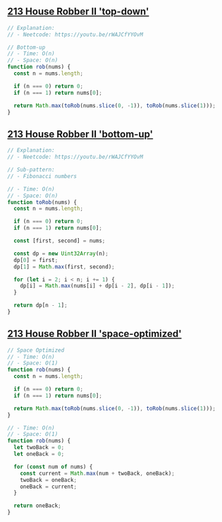 ## [213 House Robber II 'top-down'](https://leetcode.com/problems/house-robber-ii/description/)

<!-- notecardId: 1758391508568 -->

```js
// Explanation:
// - Neetcode: https://youtu.be/rWAJCfYYOvM

// Bottom-up
// - Time: O(n)
// - Space: O(n)
function rob(nums) {
  const n = nums.length;

  if (n === 0) return 0;
  if (n === 1) return nums[0];

  return Math.max(toRob(nums.slice(0, -1)), toRob(nums.slice(1)));
}
```

## [213 House Robber II 'bottom-up'](https://leetcode.com/problems/house-robber-ii/description/)

<!-- notecardId: 1758391508570 -->

```js
// Explanation:
// - Neetcode: https://youtu.be/rWAJCfYYOvM

// Sub-pattern:
// - Fibonacci numbers

// - Time: O(n)
// - Space: O(n)
function toRob(nums) {
  const n = nums.length;

  if (n === 0) return 0;
  if (n === 1) return nums[0];

  const [first, second] = nums;

  const dp = new Uint32Array(n);
  dp[0] = first;
  dp[1] = Math.max(first, second);

  for (let i = 2; i < n; i += 1) {
    dp[i] = Math.max(nums[i] + dp[i - 2], dp[i - 1]);
  }

  return dp[n - 1];
}
```

## [213 House Robber II 'space-optimized'](https://leetcode.com/problems/house-robber-ii/description/)

<!-- notecardId: 1756248430860 -->

```js
// Space Optimized
// - Time: O(n)
// - Space: O(1)
function rob(nums) {
  const n = nums.length;

  if (n === 0) return 0;
  if (n === 1) return nums[0];

  return Math.max(toRob(nums.slice(0, -1)), toRob(nums.slice(1)));
}

// - Time: O(n)
// - Space: O(1)
function rob(nums) {
  let twoBack = 0;
  let oneBack = 0;

  for (const num of nums) {
    const current = Math.max(num + twoBack, oneBack);
    twoBack = oneBack;
    oneBack = current;
  }

  return oneBack;
}
```
